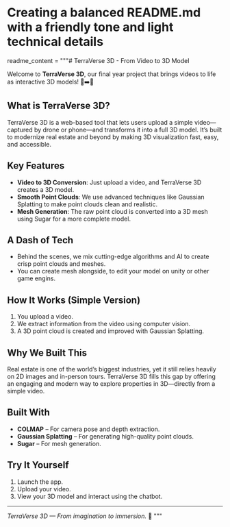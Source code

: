 # Creating a balanced README.md with a friendly tone and light technical details

readme_content = """# TerraVerse 3D - From Video to 3D Model

Welcome to **TerraVerse 3D**, our final year project that brings videos to life as interactive 3D models! 🎥➡️🧱

## What is TerraVerse 3D?

TerraVerse 3D is a web-based tool that lets users upload a simple video—captured by drone or phone—and transforms it into a full 3D model. It’s built to modernize real estate and beyond by making 3D visualization fast, easy, and accessible.

## Key Features

- **Video to 3D Conversion**: Just upload a video, and TerraVerse 3D creates a 3D model.
- **Smooth Point Clouds**: We use advanced techniques like Gaussian Splatting to make point clouds clean and realistic.
- **Mesh Generation**: The raw point cloud is converted into a 3D mesh using Sugar for a more complete model.

## A Dash of Tech

- Behind the scenes, we mix cutting-edge algorithms and AI to create crisp point clouds and meshes.  
- You can create mesh alongside, to edit your model on unity or other game engins.


## How It Works (Simple Version)

1. You upload a video.
2. We extract information from the video using computer vision.
3. A 3D point cloud is created and improved with Gaussian Splatting.

## Why We Built This

Real estate is one of the world’s biggest industries, yet it still relies heavily on 2D images and in-person tours. TerraVerse 3D fills this gap by offering an engaging and modern way to explore properties in 3D—directly from a simple video.

## Built With

- **COLMAP** – For camera pose and depth extraction.
- **Gaussian Splatting** – For generating high-quality point clouds.
- **Sugar** – For mesh generation.

## Try It Yourself

1. Launch the app.
2. Upload your video.
3. View your 3D model and interact using the chatbot.

---

*TerraVerse 3D — From imagination to immersion.* 🚀
"""
